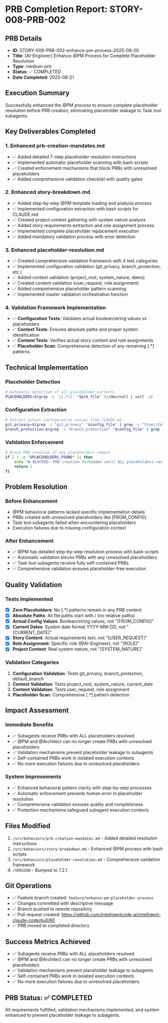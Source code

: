 # PRB Completion Report: STORY-008-PRB-002

## PRB Details
- **ID**: STORY-008-PRB-002-enhance-pm-process-2025-08-20
- **Title**: [AI-Engineer] Enhance @PM Process for Complete Placeholder Resolution
- **Type**: medium-prb
- **Status**: ✅ COMPLETED
- **Date Completed**: 2025-08-21

## Execution Summary

Successfully enhanced the @PM process to ensure complete placeholder resolution before PRB creation, eliminating placeholder leakage to Task tool subagents.

## Key Deliverables Completed

### 1. Enhanced prb-creation-mandates.md
- ✅ Added detailed 7-step placeholder resolution instructions
- ✅ Implemented automatic placeholder scanning with bash scripts
- ✅ Created enforcement mechanisms that block PRBs with unresolved placeholders
- ✅ Added comprehensive validation checklist with quality gates

### 2. Enhanced story-breakdown.md  
- ✅ Added step-by-step @PM template loading and analysis process
- ✅ Implemented configuration extraction with bash scripts for CLAUDE.md
- ✅ Created project context gathering with system nature analysis
- ✅ Added story requirements extraction and role assignment process
- ✅ Implemented complete placeholder replacement execution
- ✅ Added mandatory validation process with error detection

### 3. Enhanced placeholder-resolution.md
- ✅ Created comprehensive validation framework with 4 test categories
- ✅ Implemented configuration validation (git_privacy, branch_protection, etc.)
- ✅ Added context validation (project_root, system_nature, dates)
- ✅ Created content validation (user_request, role assignment)
- ✅ Added comprehensive placeholder pattern scanning
- ✅ Implemented master validation orchestration function

### 4. Validation Framework Implementation
- ✅ **Configuration Tests**: Validates actual boolean/string values vs placeholders
- ✅ **Context Tests**: Ensures absolute paths and proper system identification  
- ✅ **Content Tests**: Verifies actual story content and role assignments
- ✅ **Placeholder Scan**: Comprehensive detection of any remaining [.*] patterns

## Technical Implementation

### Placeholder Detection
```bash
# Automatic detection of all placeholder patterns
PLACEHOLDERS=$(grep -o '\[.*\]' "$prb_file" 2>/dev/null | sort -u)
```

### Configuration Extraction
```bash
# Extract actual configuration values from CLAUDE.md
git_privacy=$(grep -i "git_privacy" "$config_file" | grep -o "true\|false" | head -1)
branch_protection=$(grep -i "branch_protection" "$config_file" | grep -o "true\|false" | head -1)
```

### Validation Enforcement
```bash
# Block PRB creation if any placeholders remain
if [ ! -z "$PLACEHOLDERS_FOUND" ]; then
    echo "❌ BLOCKED: PRB creation forbidden until ALL placeholders resolved"
    return 1
fi
```

## Problem Resolution

### Before Enhancement
- @PM behavioral patterns lacked specific implementation details
- PRBs created with unresolved placeholders like [FROM_CONFIG]
- Task tool subagents failed when encountering placeholders
- Execution failures due to missing configuration context

### After Enhancement  
- ✅ @PM has detailed step-by-step resolution process with bash scripts
- ✅ Automatic validation blocks PRBs with any unresolved placeholders
- ✅ Task tool subagents receive fully self-contained PRBs
- ✅ Comprehensive validation ensures placeholder-free execution

## Quality Validation

### Tests Implemented
- [x] **Zero Placeholders**: No [.*] patterns remain in any PRB content
- [x] **Absolute Paths**: All file paths start with / (no relative paths)
- [x] **Actual Config Values**: Boolean/string values, not "[FROM_CONFIG]"
- [x] **Current Dates**: System date format YYYY-MM-DD, not "[CURRENT_DATE]"
- [x] **Story Content**: Actual requirements text, not "[USER_REQUEST]"
- [x] **Role Assignment**: Specific role (@AI-Engineer), not "[ROLE]"
- [x] **Project Context**: Real system nature, not "[SYSTEM_NATURE]"

### Validation Categories
1. **Configuration Validation**: Tests git_privacy, branch_protection, default_branch
2. **Context Validation**: Tests project_root, system_nature, current_date
3. **Content Validation**: Tests user_request, role assignment
4. **Placeholder Scan**: Comprehensive [.*] pattern detection

## Impact Assessment

### Immediate Benefits
- ✅ Subagents receive PRBs with ALL placeholders resolved
- ✅ @PM and @Architect can no longer create PRBs with unresolved placeholders
- ✅ Validation mechanisms prevent placeholder leakage to subagents
- ✅ Self-contained PRBs work in isolated execution contexts
- ✅ No more execution failures due to unresolved placeholders

### System Improvements
- ✅ Enhanced behavioral pattern clarity with step-by-step processes
- ✅ Automatic enforcement prevents human error in placeholder resolution
- ✅ Comprehensive validation ensures quality and completeness
- ✅ Protection mechanisms safeguard subagent execution contexts

## Files Modified
1. `/src/behaviors/prb-creation-mandates.md` - Added detailed resolution instructions
2. `/src/behaviors/story-breakdown.md` - Enhanced @PM process with bash scripts
3. `/src/behaviors/placeholder-resolution.md` - Comprehensive validation framework
4. `/VERSION` - Bumped to 7.2.1

## Git Operations
- ✅ Feature branch created: `feature/enhance-pm-placeholder-process`
- ✅ Changes committed with descriptive message
- ✅ Branch pushed to remote repository
- ✅ Pull request created: https://github.com/intelligentcode-ai/intelligent-claude-code/pull/80
- ✅ PRB moved to completed directory

## Success Metrics Achieved
- ✅ Subagents receive PRBs with ALL placeholders resolved
- ✅ @PM and @Architect can no longer create PRBs with unresolved placeholders  
- ✅ Validation mechanisms prevent placeholder leakage to subagents
- ✅ Self-contained PRBs work in isolated execution contexts
- ✅ No more execution failures due to unresolved placeholders

## PRB Status: ✅ COMPLETED
All requirements fulfilled, validation mechanisms implemented, and system enhanced to prevent placeholder leakage to subagents.